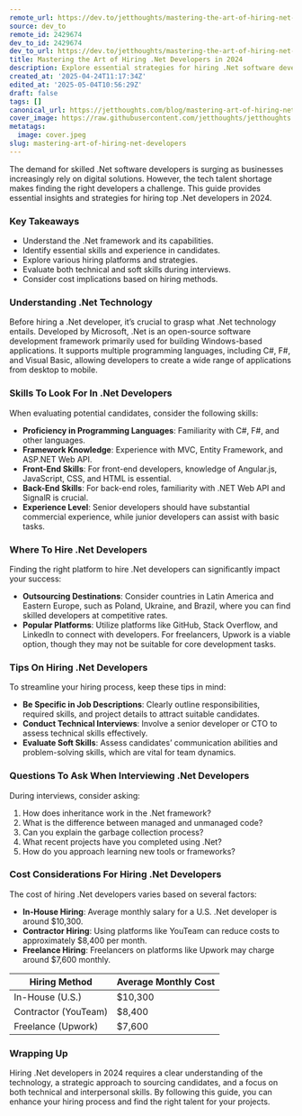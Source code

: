 ```yaml
---
remote_url: https://dev.to/jetthoughts/mastering-the-art-of-hiring-net-developers-in-2024-33f9
source: dev_to
remote_id: 2429674
dev_to_id: 2429674
dev_to_url: https://dev.to/jetthoughts/mastering-the-art-of-hiring-net-developers-in-2024-33f9
title: Mastering the Art of Hiring .Net Developers in 2024
description: Explore essential strategies for hiring .Net software developers in 2024, including skills to look for, where to find candidates, and cost considerations.
created_at: '2025-04-24T11:17:34Z'
edited_at: '2025-05-04T10:56:29Z'
draft: false
tags: []
canonical_url: https://jetthoughts.com/blog/mastering-art-of-hiring-net-developers/
cover_image: https://raw.githubusercontent.com/jetthoughts/jetthoughts.github.io/master/content/blog/mastering-art-of-hiring-net-developers/cover.jpeg
metatags:
  image: cover.jpeg
slug: mastering-art-of-hiring-net-developers
---
```

The demand for skilled .Net software developers is surging as businesses increasingly rely on digital solutions. However, the tech talent shortage makes finding the right developers a challenge. This guide provides essential insights and strategies for hiring top .Net developers in 2024.

### Key Takeaways

*   Understand the .Net framework and its capabilities.
*   Identify essential skills and experience in candidates.
*   Explore various hiring platforms and strategies.
*   Evaluate both technical and soft skills during interviews.
*   Consider cost implications based on hiring methods.

### Understanding .Net Technology

Before hiring a .Net developer, it’s crucial to grasp what .Net technology entails. Developed by Microsoft, .Net is an open-source software development framework primarily used for building Windows-based applications. It supports multiple programming languages, including C#, F#, and Visual Basic, allowing developers to create a wide range of applications from desktop to mobile.

### Skills To Look For In .Net Developers

When evaluating potential candidates, consider the following skills:

*   **Proficiency in Programming Languages**: Familiarity with C#, F#, and other languages.
*   **Framework Knowledge**: Experience with MVC, Entity Framework, and ASP.NET Web API.
*   **Front-End Skills**: For front-end developers, knowledge of Angular.js, JavaScript, CSS, and HTML is essential.
*   **Back-End Skills**: For back-end roles, familiarity with .NET Web API and SignalR is crucial.
*   **Experience Level**: Senior developers should have substantial commercial experience, while junior developers can assist with basic tasks.

### Where To Hire .Net Developers

Finding the right platform to hire .Net developers can significantly impact your success:

*   **Outsourcing Destinations**: Consider countries in Latin America and Eastern Europe, such as Poland, Ukraine, and Brazil, where you can find skilled developers at competitive rates.
*   **Popular Platforms**: Utilize platforms like GitHub, Stack Overflow, and LinkedIn to connect with developers. For freelancers, Upwork is a viable option, though they may not be suitable for core development tasks.

### Tips On Hiring .Net Developers

To streamline your hiring process, keep these tips in mind:

*   **Be Specific in Job Descriptions**: Clearly outline responsibilities, required skills, and project details to attract suitable candidates.
*   **Conduct Technical Interviews**: Involve a senior developer or CTO to assess technical skills effectively.
*   **Evaluate Soft Skills**: Assess candidates’ communication abilities and problem-solving skills, which are vital for team dynamics.

### Questions To Ask When Interviewing .Net Developers

During interviews, consider asking:

1.  How does inheritance work in the .Net framework?
2.  What is the difference between managed and unmanaged code?
3.  Can you explain the garbage collection process?
4.  What recent projects have you completed using .Net?
5.  How do you approach learning new tools or frameworks?

### Cost Considerations For Hiring .Net Developers

The cost of hiring .Net developers varies based on several factors:

*   **In-House Hiring**: Average monthly salary for a U.S. .Net developer is around $10,300.
*   **Contractor Hiring**: Using platforms like YouTeam can reduce costs to approximately $8,400 per month.
*   **Freelance Hiring**: Freelancers on platforms like Upwork may charge around $7,600 monthly.

| Hiring Method | Average Monthly Cost |
| --- | --- |
| In-House (U.S.) | $10,300 |
| Contractor (YouTeam) | $8,400 |
| Freelance (Upwork) | $7,600 |

### Wrapping Up

Hiring .Net developers in 2024 requires a clear understanding of the technology, a strategic approach to sourcing candidates, and a focus on both technical and interpersonal skills. By following this guide, you can enhance your hiring process and find the right talent for your projects.
